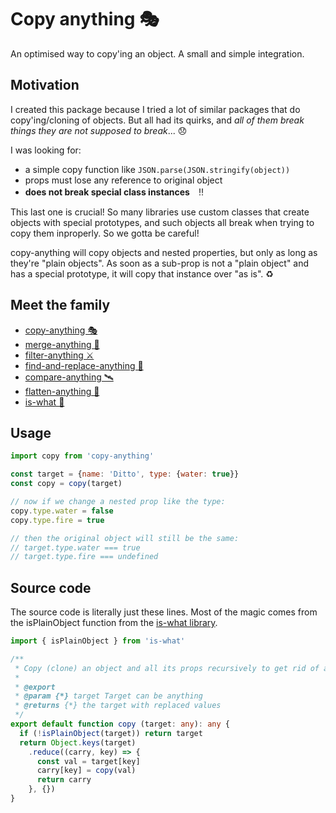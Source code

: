 # Copy anything 🎭

An optimised way to copy'ing an object. A small and simple integration.

## Motivation

I created this package because I tried a lot of similar packages that do copy'ing/cloning of objects. But all had its quirks, and *all of them break things they are not supposed to break*... 😞

I was looking for:

- a simple copy function like `JSON.parse(JSON.stringify(object))`
- props must lose any reference to original object
- **does not break special class instances**　‼️

This last one is crucial! So many libraries use custom classes that create objects with special prototypes, and such objects all break when trying to copy them inproperly. So we gotta be careful!

copy-anything will copy objects and nested properties, but only as long as they're "plain objects". As soon as a sub-prop is not a "plain object" and has a special prototype, it will copy that instance over "as is". ♻️

## Meet the family

- [copy-anything 🎭](https://github.com/mesqueeb/copy-anything)
- [merge-anything 🥡](https://github.com/mesqueeb/merge-anything)
- [filter-anything ⚔️](https://github.com/mesqueeb/filter-anything)
- [find-and-replace-anything 🎣](https://github.com/mesqueeb/find-and-replace-anything)
- [compare-anything 🛰](https://github.com/mesqueeb/compare-anything)
- [flatten-anything 🏏](https://github.com/mesqueeb/flatten-anything)
- [is-what 🙉](https://github.com/mesqueeb/is-what)

## Usage

```js
import copy from 'copy-anything'

const target = {name: 'Ditto', type: {water: true}}
const copy = copy(target)

// now if we change a nested prop like the type:
copy.type.water = false
copy.type.fire = true

// then the original object will still be the same:
// target.type.water === true
// target.type.fire === undefined
```

## Source code

The source code is literally just these lines. Most of the magic comes from the isPlainObject function from the [is-what library](https://github.com/mesqueeb/is-what).

```TypeScript
import { isPlainObject } from 'is-what'

/**
 * Copy (clone) an object and all its props recursively to get rid of any prop referenced of the original object.
 *
 * @export
 * @param {*} target Target can be anything
 * @returns {*} the target with replaced values
 */
export default function copy (target: any): any {
  if (!isPlainObject(target)) return target
  return Object.keys(target)
    .reduce((carry, key) => {
      const val = target[key]
      carry[key] = copy(val)
      return carry
    }, {})
}
```
